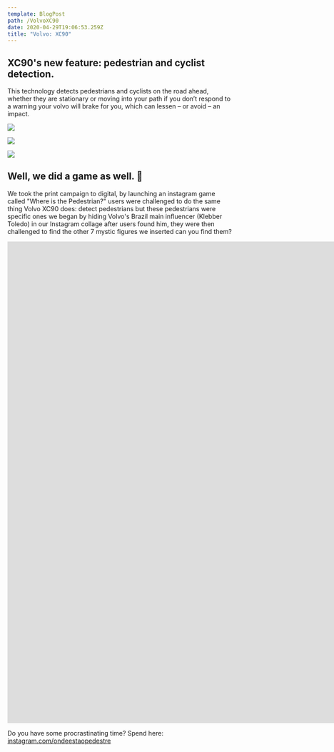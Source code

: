 ```yaml
---
template: BlogPost
path: /VolvoXC90
date: 2020-04-29T19:06:53.259Z
title: "Volvo: XC90"
---
```

## XC90's new feature: pedestrian and cyclist detection.

This technology detects pedestrians and cyclists on the road ahead, whether they are stationary or moving into your path if you don’t respond to a warning your volvo will brake for you, which can lessen – or avoid – an impact.



![](/assets/volvo_60x40_press_biker_1600_c.jpg)

![](/assets/volvo_60x40_press_mother_1600_c.jpg)

![](/assets/volvo_60x40_press_runner_1600_c.jpg)



## Well, we did a game as well. 👾 



We took the print campaign to digital, by launching an instagram game called "Where is the Pedestrian?" users were challenged to do the same thing Volvo XC90 does: detect pedestrians but these pedestrians were specific ones we began by hiding Volvo's Brazil main influencer (Klebber Toledo) in our Instagram collage after users found him, they were then challenged to find the other 7 mystic figures we inserted can you find them?



<iframe src="https://player.vimeo.com/video/192779148?color=ffffff&title=0&byline=0&portrait=0" width="1920" height="1080" frameborder="0" webkitallowfullscreen mozallowfullscreen allowfullscreen></iframe>



Do you have some procrastinating time? Spend here: [instagram.com/ondeestaopedestre](https://www.instagram.com/ondeestaopedestre/)